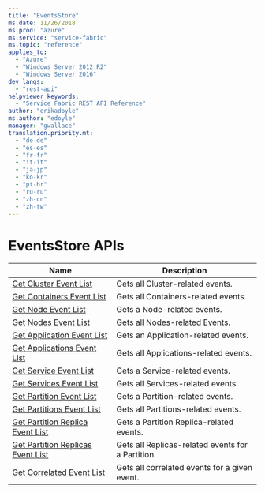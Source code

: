 ```yaml
---
title: "EventsStore"
ms.date: 11/26/2018
ms.prod: "azure"
ms.service: "service-fabric"
ms.topic: "reference"
applies_to: 
  - "Azure"
  - "Windows Server 2012 R2"
  - "Windows Server 2016"
dev_langs: 
  - "rest-api"
helpviewer_keywords: 
  - "Service Fabric REST API Reference"
author: "erikadoyle"
ms.author: "edoyle"
manager: "gwallace"
translation.priority.mt: 
  - "de-de"
  - "es-es"
  - "fr-fr"
  - "it-it"
  - "ja-jp"
  - "ko-kr"
  - "pt-br"
  - "ru-ru"
  - "zh-cn"
  - "zh-tw"
---
```

# EventsStore APIs

| Name | Description |
| --- | --- |
| [Get Cluster Event List](sfclient-v64-api-getclustereventlist.md) | Gets all Cluster-related events.<br/> |
| [Get Containers Event List](sfclient-v64-api-getcontainerseventlist.md) | Gets all Containers-related events.<br/> |
| [Get Node Event List](sfclient-v64-api-getnodeeventlist.md) | Gets a Node-related events.<br/> |
| [Get Nodes Event List](sfclient-v64-api-getnodeseventlist.md) | Gets all Nodes-related Events.<br/> |
| [Get Application Event List](sfclient-v64-api-getapplicationeventlist.md) | Gets an Application-related events.<br/> |
| [Get Applications Event List](sfclient-v64-api-getapplicationseventlist.md) | Gets all Applications-related events.<br/> |
| [Get Service Event List](sfclient-v64-api-getserviceeventlist.md) | Gets a Service-related events.<br/> |
| [Get Services Event List](sfclient-v64-api-getserviceseventlist.md) | Gets all Services-related events.<br/> |
| [Get Partition Event List](sfclient-v64-api-getpartitioneventlist.md) | Gets a Partition-related events.<br/> |
| [Get Partitions Event List](sfclient-v64-api-getpartitionseventlist.md) | Gets all Partitions-related events.<br/> |
| [Get Partition Replica Event List](sfclient-v64-api-getpartitionreplicaeventlist.md) | Gets a Partition Replica-related events.<br/> |
| [Get Partition Replicas Event List](sfclient-v64-api-getpartitionreplicaseventlist.md) | Gets all Replicas-related events for a Partition.<br/> |
| [Get Correlated Event List](sfclient-v64-api-getcorrelatedeventlist.md) | Gets all correlated events for a given event.<br/> |

